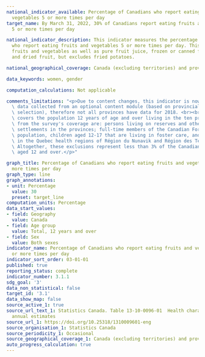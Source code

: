 ```yaml
---
national_indicator_available: Percentage of Canadians who report eating fruits and
  vegetables 5 or more times per day
target_name: By March 31, 2022, 30% of Canadians report eating fruits and vegetables
  5 or more times per day

national_indicator_description: This indicator measures the percentage of Canadians
  who report eating fruits and vegetables 5 or more times per day. This includes fresh
  fruits and vegetables as well as pure fruit juice, frozen or canned fruits and vegetables,
  and dried fruit, but excludes fried potatoes.

national_geographical_coverage: Canada (excluding territories) and provinces

data_keywords: women, gender

computation_calculations: Not applicable

comments_limitations: "<p>Due to content changes, this indicator is now derived from\
  \ data collected from an optional content module (based on provincial and territorial\
  \ selection), therefore not all provinces have data for 2018. <br><br>The indicator\
  \ covers the population 12 years of age and over living in the ten provinces. Excluded\
  \ from the survey's coverage are: persons living on reserves and other Aboriginal\
  \ settlements in the provinces; full-time members of the Canadian Forces; the institutionalized\
  \ population, children aged 12-17 that are living in foster care, and persons living\
  \ in the Quebec health regions of Région du Nunavik and Région des Terres-Cries-de-la-Baie-James.\
  \ Altogether, these exclusions represent less than 3% of the Canadian population\
  \ aged 12 and over.</p>"

graph_title: Percentage of Canadians who report eating fruits and vegetables 5 or
  more times per day
graph_type: line
graph_annotations:
- unit: Percentage
  value: 30
  preset: target_line
computation_units: Percentage
data_start_values:
- field: Geography
  value: Canada
- field: Age group
  value: Total, 12 years and over
- field: Sex
  value: Both sexes
indicator_name: Percentage of Canadians who report eating fruits and vegetables 5
  or more times per day
indicator_sort_order: 03-01-01
published: true
reporting_status: complete
indicator_number: 3.1.1
sdg_goal: '3'
data_non_statistical: false
target_id: '3.1'
data_show_map: false
source_active_1: true
source_url_text_1: Statistics Canada. Table 13-10-0096-01  Health characteristics,
  annual estimates
source_url_1: https://doi.org/10.25318/1310009601-eng
source_organisation_1: Statistics Canada
source_periodicity_1: Occasional
source_geographical_coverage_1: Canada (excluding territories) and provinces
auto_progress_calculation: true
---
```


